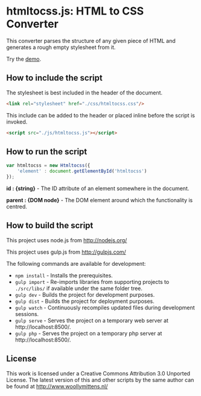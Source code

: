 # htmltocss.js: HTML to CSS Converter

This converter parses the structure of any given piece of HTML and generates a rough empty stylesheet from it.

Try the <a href="http://www.woollymittens.nl/default.php?url=useful-htmltocss">demo</a>.

## How to include the script

The stylesheet is best included in the header of the document.

```html
<link rel="stylesheet" href="./css/htmltocss.css"/>
```

This include can be added to the header or placed inline before the script is invoked.

```html
<script src="./js/htmltocss.js"></script>
```

## How to run the script

```javascript
var htmltocss = new Htmltocss({
	'element' : document.getElementById('htmltocss')
});
```

**id : {string}** - The ID attribute of an element somewhere in the document.

**parent : {DOM node}** - The DOM element around which the functionality is centred.

## How to build the script

This project uses node.js from http://nodejs.org/

This project uses gulp.js from http://gulpjs.com/

The following commands are available for development:
+ `npm install` - Installs the prerequisites.
+ `gulp import` - Re-imports libraries from supporting projects to `./src/libs/` if available under the same folder tree.
+ `gulp dev` - Builds the project for development purposes.
+ `gulp dist` - Builds the project for deployment purposes.
+ `gulp watch` - Continuously recompiles updated files during development sessions.
+ `gulp serve` - Serves the project on a temporary web server at http://localhost:8500/.
+ `gulp php` - Serves the project on a temporary php server at http://localhost:8500/.

## License

This work is licensed under a Creative Commons Attribution 3.0 Unported License. The latest version of this and other scripts by the same author can be found at http://www.woollymittens.nl/
